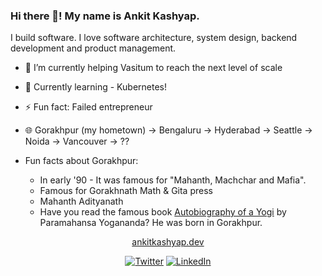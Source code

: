 ### Hi there 👋! My name is Ankit Kashyap. 

I build software. I love software architecture, system design, backend development and product management.
- 🔭 I’m currently helping Vasitum to reach the next level of scale 
- 🌱 Currently learning - Kubernetes!
- ⚡ Fun fact: Failed entrepreneur
- 🌐 Gorakhpur (my hometown) -> Bengaluru -> Hyderabad -> Seattle -> Noida -> Vancouver -> ??

- Fun facts about Gorakhpur:
	- In early '90 - It was famous for "Mahanth, Machchar and Mafia".
	- Famous for Gorakhnath Math & Gita press
	- Mahanth Adityanath
	- Have you read the famous book <a href="https://en.wikipedia.org/wiki/Autobiography_of_a_Yogi">Autobiography of a Yogi</a> by Paramahansa Yogananda? He was born in Gorakhpur.

<p align="center">
	<a href="https://ankitkashyap.dev">ankitkashyap.dev</a>
</p>
<p align="center">
	<a href="https://twitter.com/ankitwww"><img src="https://img.shields.io/twitter/follow/ankitwww?label=Twitter&style=social" alt="Twitter"></a>
	<a href="https://www.linkedin.com/in/tekpill"><img src="https://img.shields.io/badge/LinkedIn--_.svg?style=social&logo=linkedin" alt="LinkedIn"></a>
</p>

